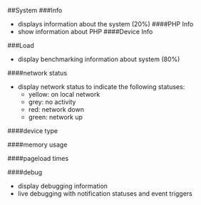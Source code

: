 ##System
###Info
- displays information about the system (20%)
####PHP Info
- show information about PHP
####Device Info 

###Load
- display benchmarking information about system (80%)

####network status
- display network status to indicate the following statuses:
  - yellow: 	on local network
  - grey: 		no activity
  - red: 		network down
  - green:      network up


####device type

####memory usage

####pageload times

####debug
- display debugging information
- live debugging with notification statuses and event triggers